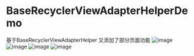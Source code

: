 # BaseRecyclerViewAdapterHelperDemo
基于BaseRecyclerViewAdapterHelper 又添加了部分页面功能
![image](https://github.com/Wisdozzh/BaseRecyclerViewAdapterHelperDemo/image/WechatIMG682.jpeg)
![image](https://github.com/Wisdozzh/BaseRecyclerViewAdapterHelperDemo/image/WechatIMG684.png)
![image](https://github.com/Wisdozzh/BaseRecyclerViewAdapterHelperDemo/image/WechatIMG685.jpeg)
![image](https://github.com/Wisdozzh/BaseRecyclerViewAdapterHelperDemo/image/s4ux8-teknn.gif)